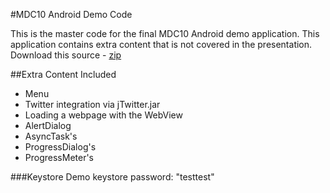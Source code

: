 #MDC10 Android Demo Code

This is the master code for the final MDC10 Android demo application. This application contains extra content that is not covered in the presentation. 
Download this source - [zip](http://github.com/donnfelker/mdc10/zipball/master)

##Extra Content Included
* Menu
* Twitter integration via jTwitter.jar
* Loading a webpage with the WebView
* AlertDialog
* AsyncTask's
* ProgressDialog's
* ProgressMeter's


###Keystore
Demo keystore password: "testtest"